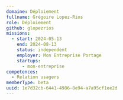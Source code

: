 ```yaml
---
domaine: Déploiement
fullname: Grégoire Lopez-Rios
role: Déploiement
github: glopezrios
missions:
  - start: 2024-05-13
    end: 2024-08-13
    status: independent
    employer: Mon Entreprise Portage
    startups:
      - mon-entreprise
competences:
  - Relation usagers
memberType: beta
uuid: 1e7d32cb-6441-4986-8e94-a7a95cf1ee2d
---
```

